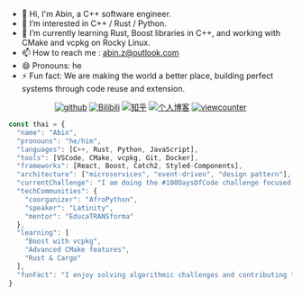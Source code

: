 - 👋 Hi, I'm Abin, a C++ software engineer.
- 👀 I’m interested in C++ / Rust / Python.
- 🌱 I’m currently learning  Rust, Boost libraries in C++, and working with CMake and vcpkg on Rocky Linux.
- 📫 How to reach me : abin.z@outlook.com
- 😄 Pronouns: he
- ⚡ Fun fact: We are making the world a better place, building perfect systems through code reuse and extension.

<div id="title" align=center>

[![github](https://img.shields.io/badge/GitHub-abin--z-blue?logo=github)](https://github.com/abin-z) [![Bilibili](https://img.shields.io/badge/哔哩哔哩-Abin--bili-blue?logo=bilibili)](https://space.bilibili.com/382825871?spm_id_from=333.337.0.0) [![知乎](https://img.shields.io/badge/知乎-abin-blue?logo=zhihu)](https://www.zhihu.com/people/abin122) [![个人博客](https://img.shields.io/badge/个人博客-abin-blue)](https://abin-z.github.io/) [![viewcounter](https://komarev.com/ghpvc/?username=abin-z&label=Profile+Views)](https://github.com/abin-z)

</div>



```javascript
const thai = {
  "name": "Abin",
  "pronouns": "he/him",
  "languages": [C++, Rust, Python, JavaScript],
  "tools": [VSCode, CMake, vcpkg, Git, Docker],
  "frameworks": [React, Boost, Catch2, Styled-Components],
  "architecture": ["microservices", "event-driven", "design pattern"],
  "currentChallenge": "I am doing the #100DaysOfCode challenge focused on React and TypeScript.",
  "techCommunities": {
    "coorganizer": "AfroPython",
    "speaker": "Latinity",
    "mentor": "EducaTRANSforma"
  },
  "learning": [
    "Boost with vcpkg",
    "Advanced CMake features",
    "Rust & Cargo"
  ],
  "funFact": "I enjoy solving algorithmic challenges and contributing to open-source projects."
}

```

